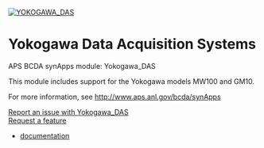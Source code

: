 [![YOKOGAWA_DAS](https://github.com/epics-modules/Yokogawa_DAS/actions/workflows/ci-scripts-build.yml/badge.svg)](https://github.com/epics-modules/Yokogawa_DAS/actions/workflows/ci-scripts-build.yml)

# Yokogawa Data Acquisition Systems
APS BCDA synApps module: Yokogawa_DAS

This module includes support for the Yokogawa models MW100 and GM10.

For more information, see
   http://www.aps.anl.gov/bcda/synApps

[Report an issue with Yokogawa_DAS](https://github.com/epics-modules/Yokogawa_DAS/issues/new?title=%20ISSUE%20NAME%20HERE&body=**Describe%20the%20issue**%0A%0A**Steps%20to%20reproduce**%0A1.%20Step%20one%0A2.%20Step%20two%0A3.%20Step%20three%0A%0A**Expected%20behavior**%0A%0A**Actual%20behavior**%0A%0A**Build%20Environment**%0AArchitecture:%0AEpics%20Base%20Version:%0ADependent%20Module%20Versions:&labels=bug)  
[Request a feature](https://github.com/epics-modules/Yokogawa_DAS/issues/new?title=%20FEATURE%20SHORT%20DESCRIPTION&body=**Feature%20Long%20Description**%0A%0A**Why%20should%20this%20be%20added?**%0A&labels=enhancement)

* [documentation](https://epics-modules.github.io/Yokogawa_DAS/)
